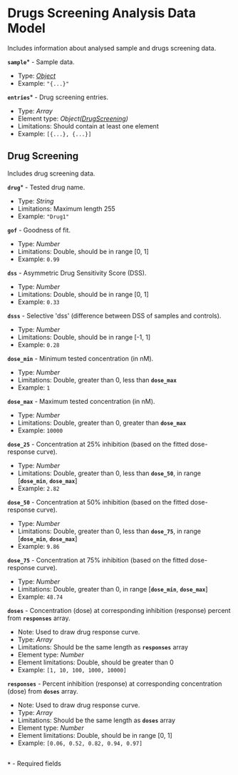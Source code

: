 # Drugs Screening Analysis Data Model
Includes information about analysed sample and drugs screening data.

**`sample`*** - Sample data.
- Type: _[Object](./api-models-base-sample.md)_
- Example: `"{...}"`

**`entries`*** - Drug screening entries.
- Type: _Array_
- Element type: _Object([DrugScreening](#drug-screening))_
- Limitations: Should contain at least one element
- Example: `[{...}, {...}]`


## Drug Screening
Includes drug screening data.

**`drug`*** - Tested drug name.
- Type: _String_
- Limitations: Maximum length 255
- Example: `"Drug1"`

**`gof`** - Goodness of fit.
- Type: _Number_
- Limitations: Double, should be in range [0, 1]
- Example: `0.99`

**`dss`** - Asymmetric Drug Sensitivity Score (DSS).
- Type: _Number_
- Limitations: Double, should be in range [0, 1]
- Example: `0.33`

**`dsss`** - Selective 'dss' (difference between DSS of samples and controls).
- Type: _Number_
- Limitations: Double, should be in range [-1, 1]
- Example: `0.28`

**`dose_min`** - Minimum tested concentration (in nM).
- Type: _Number_
- Limitations: Double, greater than 0, less than **`dose_max`**
- Example: `1`

**`dose_max`** - Maximum tested concentration (in nM).
- Type: _Number_
- Limitations: Double, greater than 0, greater than **`dose_max`**
- Example: `10000`

**`dose_25`** - Concentration at 25% inhibition (based on the fitted dose-response curve).
- Type: _Number_
- Limitations: Double, greater than 0, less than **`dose_50`**, in range [**`dose_min`**, **`dose_max`**]
- Example: `2.82`

**`dose_50`** - Concentration at 50% inhibition (based on the fitted dose-response curve).
- Type: _Number_
- Limitations: Double, greater than 0, less than **`dose_75`**, in range [**`dose_min`**, **`dose_max`**]
- Example: `9.86`

**`dose_75`** - Concentration at 75% inhibition (based on the fitted dose-response curve).
- Type: _Number_
- Limitations: Double, greater than 0, in range [**`dose_min`**, **`dose_max`**]
- Example: `48.74`

**`doses`** - Concentration (dose) at corresponding inhibition (response) percent from **`responses`** array.
- Note: Used to draw drug response curve.
- Type: _Array_
- Limitations: Should be the same length as **`responses`** array
- Element type: _Number_
- Element limitations: Double, should be greater than 0
- Example: `[1, 10, 100, 1000, 10000]`

**`responses`** - Percent inhibition (response) at corresponding concentration (dose) from **`doses`** array.
- Note: Used to draw drug response curve.
- Type: _Array_
- Limitations: Should be the same length as **`doses`** array
- Element type: _Number_
- Element limitations: Double, should be in range [0, 1]
- Example: `[0.06, 0.52, 0.82, 0.94, 0.97]`


##
**`*`** - Required fields
